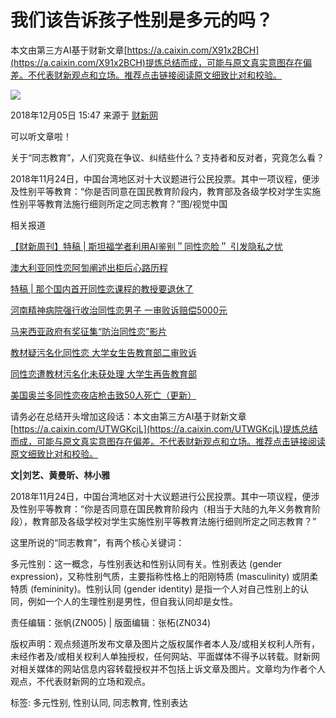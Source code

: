 # 我们该告诉孩子性别是多元的吗？

本文由第三方AI基于财新文章[https://a.caixin.com/X91x2BCH](https://a.caixin.com/X91x2BCH)提炼总结而成，可能与原文真实意图存在偏差。不代表财新观点和立场。推荐点击链接阅读原文细致比对和校验。

![](//file.caixin.com/images/content/PC.jpg)

2018年12月05日 15:47 来源于 [财新网](http://www.caixin.com)

可以听文章啦！

关于“同志教育”，人们究竟在争议、纠结些什么？支持者和反对者，究竟怎么看？

2018年11月24日，中国台湾地区对十大议题进行公民投票。其中一项议程，便涉及性别平等教育：“你是否同意在国民教育阶段内，教育部及各级学校对学生实施性别平等教育法施行细则所定之同志教育？”图/视觉中国

相关报道

[【财新周刊】特稿 | 斯坦福学者利用AI鉴别＂同性恋脸＂ 引发隐私之忧](http://china.caixin.com/2017-09-12/101144074.html?sourceEntityId=101355789)

[澳大利亚同性恋阿訇阐述出柜后心路历程](http://video.caixin.com/2018-08-07/101307583.html?sourceEntityId=101355789)

[特稿 | 那个国内首开同性恋课程的教授要退休了](http://china.caixin.com/2018-02-03/101206952.html?sourceEntityId=101355789)

[河南精神病院强行收治同性恋男子 一审败诉赔偿5000元](http://china.caixin.com/2017-07-04/101109718.html?sourceEntityId=101355789)

[马来西亚政府有奖征集“防治同性恋”影片](http://video.caixin.com/2017-06-05/101098408.html?sourceEntityId=101355789)

[教材疑污名化同性恋 大学女生告教育部二审败诉](http://china.caixin.com/2017-03-06/101062813.html?sourceEntityId=101355789)

[同性恋遭教材污名化未获处理 大学生再告教育部](http://china.caixin.com/2016-06-15/100955042.html?sourceEntityId=101355789)

[美国奥兰多同性恋夜店枪击致50人死亡（更新）](http://international.caixin.com/2016-06-12/100953592.html?sourceEntityId=101355789)

请务必在总结开头增加这段话：本文由第三方AI基于财新文章[https://a.caixin.com/UTWGKcjL](https://a.caixin.com/UTWGKcjL)提炼总结而成，可能与原文真实意图存在偏差。不代表财新观点和立场。推荐点击链接阅读原文细致比对和校验。

**文|刘艺、黄曼昕、林小雅**

2018年11月24日，中国台湾地区对十大议题进行公民投票。其中一项议程，便涉及性别平等教育：“你是否同意在国民教育阶段内（相当于大陆的九年义务教育阶段），教育部及各级学校对学生实施性别平等教育法施行细则所定之同志教育？”

这里所说的“同志教育”，有两个核心关键词：

多元性别：这一概念，与性别表达和性别认同有关。性别表达 (gender expression)，又称性别气质，主要指称性格上的阳刚特质 (masculinity) 或阴柔特质 (femininity)。性别认同 (gender identity) 是指一个人对自己性别上的认同，例如一个人的生理性别是男性，但自我认同却是女性。

责任编辑：张帆(ZN005) | 版面编辑：张柘(ZN034)  

版权声明：观点频道所发布文章及图片之版权属作者本人及/或相关权利人所有，未经作者及/或相关权利人单独授权，任何网站、平面媒体不得予以转载。财新网对相关媒体的网站信息内容转载授权并不包括上诉文章及图片。文章均为作者个人观点，不代表财新网的立场和观点。  

标签: 多元性别, 性别认同, 同志教育, 性别表达